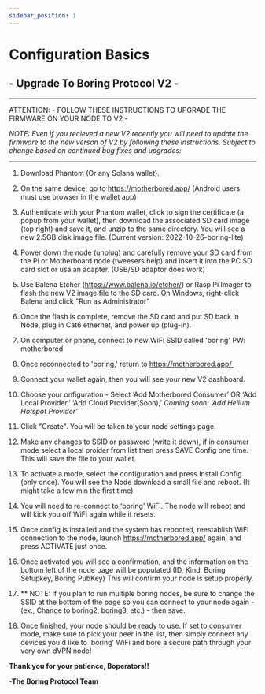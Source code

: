 ```yaml
---
sidebar_position: 1
---
```

# Configuration Basics

## - Upgrade To Boring Protocol V2 -

---
ATTENTION: - FOLLOW THESE INSTRUCTIONS TO UPGRADE THE FIRMWARE ON YOUR NODE TO V2 -

 <i>NOTE: Even if you recieved a new V2 recently you will need to update the firmware to the new verson of V2 by following these instructions. Subject to change based on continued bug fixes and upgrades:</i>

---

1. Download Phantom (Or any Solana wallet).
2. On the same device, go to https://motherbored.app/ (Android users must use browser in the wallet app)
3. Authenticate with your Phantom wallet, click to sign the certificate (a popup from your wallet), then download the associated SD card image (top right) and save it, and unzip to the same directory. You will see a new 2.5GB disk image file. (Current version: 2022-10-26-boring-lite) 
4. Power down the node (unplug) and carefully remove your SD card from the Pi or Motherboard node (tweesers help) and insert it into the PC SD card slot or usa an adapter. (USB/SD adaptor does work)
5. Use Balena Etcher (https://www.balena.io/etcher/) or Rasp Pi Imager to flash the new V2 image file to the SD card. On Windows, right-click Balena and click "Run as Administrator" 
6. Once the flash is complete, remove the SD card and put SD back in Node, plug in Cat6 ethernet, and power up (plug-in).
7. On computer or phone, connect to new WiFi SSID called 'boring' PW: motherbored 
8. Once reconnected to 'boring,' return to https://motherbored.app/    
9. Connect your wallet again, then you will see your new V2 dashboard.     
10. Choose your onfiguration - Select ‘Add Motherbored Consumer’ OR ‘Add Local Provider,’ ‘Add Cloud Provider(Soon),’ <i>Coming soon: ‘Add Helium Hotspot Provider'</i>
11. Click "Create". You will be taken to your node settings page. 
11. Make any changes to SSID or password (write it down), if in consumer mode select a local proider from list then press SAVE Config one time. This will save the file to your wallet.  
12. To activate a mode, select the configuration and press Install Config (only once). You will see the Node download a small file and reboot. (It might take a few min the first time)
 
13. You will need to re-connect to ‘boring’ WiFi. The node will reboot and will kick you off WiFi again while it resets.
14. Once config is installed and the system has rebooted, reestablish WiFi connection to the node, launch https://motherbored.app/ again, and press ACTIVATE just once.
15. Once activated you will see a confirmation, and the information on the bottom left of the node page will be populated (ID, Kind, Boring Setupkey, Boring PubKey) This will confirm your node is setup properly.
16. ** NOTE: If you plan to run multiple boring nodes, be sure to change the SSID at the bottom of the page so you can connect to your node again - (ex., Change to boring2, boring3, etc.) - then save. 
17. Once finished, your node should be ready to use. If set to consumer mode, make sure to pick your peer in the list, then simply connect any devices you'd like to 'boring' WiFi and bore a secure path through your very own dVPN node!

<b>Thank you for your patience, Boperators!!

-The Boring Protocol Team
